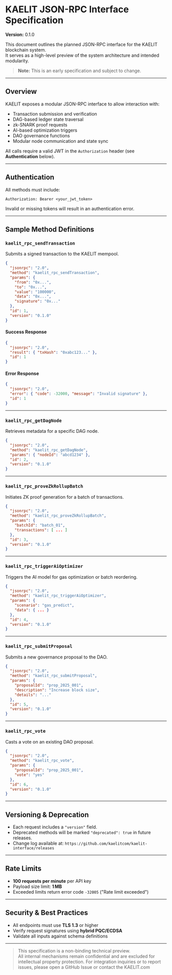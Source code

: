 # KAELIT JSON-RPC Interface Specification

**Version:** 0.1.0

This document outlines the planned JSON-RPC interface for the KAELIT blockchain system.  
It serves as a high-level preview of the system architecture and intended modularity.  
> **Note:** This is an early specification and subject to change.

---

## Overview

KAELIT exposes a modular JSON-RPC interface to allow interaction with:

- Transaction submission and verification  
- DAG-based ledger state traversal  
- zk-SNARK proof requests  
- AI-based optimization triggers  
- DAO governance functions  
- Modular node communication and state sync

All calls require a valid JWT in the `Authorization` header (see **Authentication** below).

---

## Authentication

All methods must include:

```
Authorization: Bearer <your_jwt_token>
```

Invalid or missing tokens will result in an authentication error.

---

## Sample Method Definitions

### `kaelit_rpc_sendTransaction`

Submits a signed transaction to the KAELIT mempool.

```json
{
  "jsonrpc": "2.0",
  "method": "kaelit_rpc_sendTransaction",
  "params": {
    "from": "0x...",
    "to": "0x...",
    "value": "100000",
    "data": "0x...",
    "signature": "0x..."
  },
  "id": 1,
  "version": "0.1.0"
}
```

#### Success Response
```json
{
  "jsonrpc": "2.0",
  "result": { "txHash": "0xabc123..." },
  "id": 1
}
```

#### Error Response
```json
{
  "jsonrpc": "2.0",
  "error": { "code": -32000, "message": "Invalid signature" },
  "id": 1
}
```

---

### `kaelit_rpc_getDagNode`

Retrieves metadata for a specific DAG node.

```json
{
  "jsonrpc": "2.0",
  "method": "kaelit_rpc_getDagNode",
  "params": { "nodeId": "abcd1234" },
  "id": 2,
  "version": "0.1.0"
}
```

---

### `kaelit_rpc_proveZkRollupBatch`

Initiates ZK proof generation for a batch of transactions.

```json
{
  "jsonrpc": "2.0",
  "method": "kaelit_rpc_proveZkRollupBatch",
  "params": {
    "batchId": "batch_01",
    "transactions": [ ... ]
  },
  "id": 3,
  "version": "0.1.0"
}
```

---

### `kaelit_rpc_triggerAiOptimizer`

Triggers the AI model for gas optimization or batch reordering.

```json
{
  "jsonrpc": "2.0",
  "method": "kaelit_rpc_triggerAiOptimizer",
  "params": {
    "scenario": "gas_predict",
    "data": { ... }
  },
  "id": 4,
  "version": "0.1.0"
}
```

---

### `kaelit_rpc_submitProposal`

Submits a new governance proposal to the DAO.

```json
{
  "jsonrpc": "2.0",
  "method": "kaelit_rpc_submitProposal",
  "params": {
    "proposalId": "prop_2025_001",
    "description": "Increase block size",
    "details": "..."
  },
  "id": 5,
  "version": "0.1.0"
}
```

---

### `kaelit_rpc_vote`

Casts a vote on an existing DAO proposal.

```json
{
  "jsonrpc": "2.0",
  "method": "kaelit_rpc_vote",
  "params": {
    "proposalId": "prop_2025_001",
    "vote": "yes"
  },
  "id": 6,
  "version": "0.1.0"
}
```

---

## Versioning & Deprecation

- Each request includes a `"version"` field.  
- Deprecated methods will be marked `"deprecated": true` in future releases.  
- Change log available at: `https://github.com/kaelitcom/kaelit-interface/releases`

---

## Rate Limits

- **100 requests per minute** per API key  
- Payload size limit: **1 MB**  
- Exceeded limits return error code `-32005` ("Rate limit exceeded")

---

## Security & Best Practices

- All endpoints must use **TLS 1.3** or higher  
- Verify request signatures using **hybrid PQC/ECDSA**  
- Validate all inputs against schema definitions

---

> This specification is a non-binding technical preview.  
  All internal mechanisms remain confidential and are excluded for intellectual property protection.
> For integration inquiries or to report issues, please open a GitHub Issue or contact the KAELIT.com

